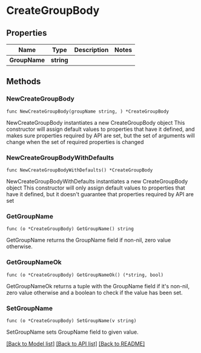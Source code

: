 # CreateGroupBody

## Properties

Name | Type | Description | Notes
------------ | ------------- | ------------- | -------------
**GroupName** | **string** |  | 

## Methods

### NewCreateGroupBody

`func NewCreateGroupBody(groupName string, ) *CreateGroupBody`

NewCreateGroupBody instantiates a new CreateGroupBody object
This constructor will assign default values to properties that have it defined,
and makes sure properties required by API are set, but the set of arguments
will change when the set of required properties is changed

### NewCreateGroupBodyWithDefaults

`func NewCreateGroupBodyWithDefaults() *CreateGroupBody`

NewCreateGroupBodyWithDefaults instantiates a new CreateGroupBody object
This constructor will only assign default values to properties that have it defined,
but it doesn't guarantee that properties required by API are set

### GetGroupName

`func (o *CreateGroupBody) GetGroupName() string`

GetGroupName returns the GroupName field if non-nil, zero value otherwise.

### GetGroupNameOk

`func (o *CreateGroupBody) GetGroupNameOk() (*string, bool)`

GetGroupNameOk returns a tuple with the GroupName field if it's non-nil, zero value otherwise
and a boolean to check if the value has been set.

### SetGroupName

`func (o *CreateGroupBody) SetGroupName(v string)`

SetGroupName sets GroupName field to given value.



[[Back to Model list]](../README.md#documentation-for-models) [[Back to API list]](../README.md#documentation-for-api-endpoints) [[Back to README]](../README.md)


